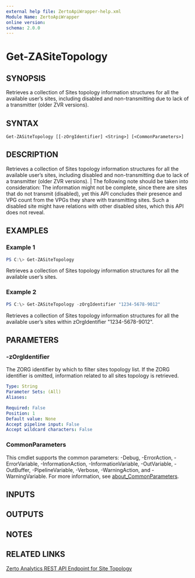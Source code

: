 ```yaml
---
external help file: ZertoApiWrapper-help.xml
Module Name: ZertoApiWrapper
online version:
schema: 2.0.0
---
```


# Get-ZASiteTopology

## SYNOPSIS

Retrieves a collection of Sites topology information structures for all the available user’s sites, including disabled and non-transmitting due to lack of a transmitter (older ZVR versions).

## SYNTAX

```
Get-ZASiteTopology [[-zOrgIdentifier] <String>] [<CommonParameters>]
```

## DESCRIPTION

Retrieves a collection of Sites topology information structures for all the available user’s sites, including disabled and non-transmitting due to lack of a transmitter (older ZVR versions). | The following note should be taken into consideration:
The information might not be complete, since there are sites that do not transmit (disabled), yet this API concludes their presence and VPG count from the VPGs they share with transmitting sites. Such a disabled site might have relations with other disabled sites, which this API does not reveal.

## EXAMPLES

### Example 1
```powershell
PS C:\> Get-ZASiteTopology
```

Retrieves a collection of Sites topology information structures for all the available user’s sites.

### Example 2
```powershell
PS C:\> Get-ZASiteTopology -zOrgIdentifier "1234-5678-9012"
```

Retrieves a collection of Sites topology information structures for all the available user’s sites within zOrgIdentifier "1234-5678-9012".

## PARAMETERS

### -zOrgIdentifier
The ZORG identifier by which to filter sites topology list.
If the ZORG identifier is omitted, information related to all sites topology is retrieved.

```yaml
Type: String
Parameter Sets: (All)
Aliases:

Required: False
Position: 1
Default value: None
Accept pipeline input: False
Accept wildcard characters: False
```

### CommonParameters
This cmdlet supports the common parameters: -Debug, -ErrorAction, -ErrorVariable, -InformationAction, -InformationVariable, -OutVariable, -OutBuffer, -PipelineVariable, -Verbose, -WarningAction, and -WarningVariable. For more information, see [about_CommonParameters](http://go.microsoft.com/fwlink/?LinkID=113216).

## INPUTS

## OUTPUTS

## NOTES

## RELATED LINKS

[Zerto Analytics REST API Endpoint for Site Topology](https://docs.api.zerto.com/#/Monitoring/get_v2_monitoring_sites_format_topology)
